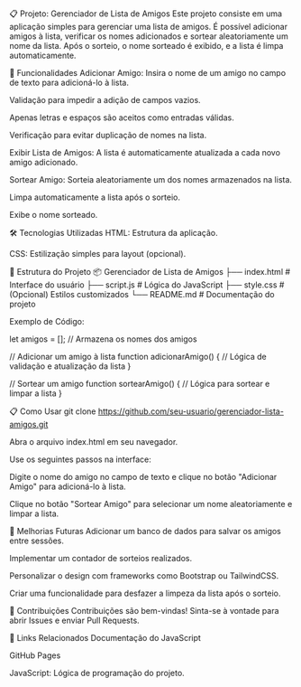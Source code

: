 📋 Projeto: Gerenciador de Lista de Amigos
Este projeto consiste em uma aplicação simples para gerenciar uma lista de amigos. É possível adicionar amigos à lista, verificar os nomes adicionados e sortear aleatoriamente um nome da lista. Após o sorteio, o nome sorteado é exibido, e a lista é limpa automaticamente.

🚀 Funcionalidades
Adicionar Amigo: Insira o nome de um amigo no campo de texto para adicioná-lo à lista.

Validação para impedir a adição de campos vazios.

Apenas letras e espaços são aceitos como entradas válidas.

Verificação para evitar duplicação de nomes na lista.

Exibir Lista de Amigos: A lista é automaticamente atualizada a cada novo amigo adicionado.

Sortear Amigo: Sorteia aleatoriamente um dos nomes armazenados na lista.

Limpa automaticamente a lista após o sorteio.

Exibe o nome sorteado.

🛠️ Tecnologias Utilizadas
HTML: Estrutura da aplicação.

CSS: Estilização simples para layout (opcional).

📂 Estrutura do Projeto
📦 Gerenciador de Lista de Amigos
├── index.html    # Interface do usuário
├── script.js     # Lógica do JavaScript
├── style.css     # (Opcional) Estilos customizados
└── README.md     # Documentação do projeto


Exemplo de Código:

let amigos = []; // Armazena os nomes dos amigos

// Adicionar um amigo à lista
function adicionarAmigo() {
    // Lógica de validação e atualização da lista
}

// Sortear um amigo
function sortearAmigo() {
    // Lógica para sortear e limpar a lista
}


📋 Como Usar
git clone https://github.com/seu-usuario/gerenciador-lista-amigos.git


Abra o arquivo index.html em seu navegador.

Use os seguintes passos na interface:

Digite o nome do amigo no campo de texto e clique no botão "Adicionar Amigo" para adicioná-lo à lista.

Clique no botão "Sortear Amigo" para selecionar um nome aleatoriamente e limpar a lista.

🚧 Melhorias Futuras
Adicionar um banco de dados para salvar os amigos entre sessões.

Implementar um contador de sorteios realizados.

Personalizar o design com frameworks como Bootstrap ou TailwindCSS.

Criar uma funcionalidade para desfazer a limpeza da lista após o sorteio.

🤝 Contribuições
Contribuições são bem-vindas! Sinta-se à vontade para abrir Issues e enviar Pull Requests.

🔗 Links Relacionados
Documentação do JavaScript

GitHub Pages


JavaScript: Lógica de programação do projeto.



